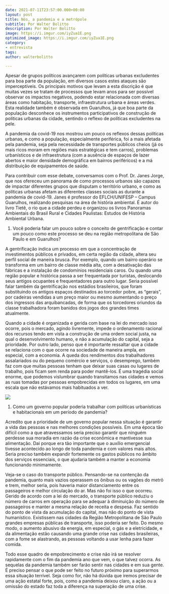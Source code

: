 ```yaml
---
date: 2021-07-11T23:57:00.000+00:00
layout: post
title: Nós, a pandemia e a metrópole
subtitle: Por Walter Bolitto
description: Por Walter Bolitto
image: https://i.imgur.com/iyZua1E.png
optimized_image: https://i.imgur.com/iyZua1E.png
category:
- entrevista
tags: 
author: walterbolitto

---
```

Apesar de grupos políticos avançarem com políticas urbanas excludentes para boa parte da população, em diversos casos estes ataques são imperceptíveis. Os principais motivos que levam a esta discrição é que muitas vezes se tratam de processos que levam anos para ser possível observar os impactos negativos, podendo estar relacionada com diversas áreas como habitação, transporte, infraestrutura urbana e áreas verdes. Esta realidade também é observada em Guarulhos, já que boa parte da população desconhece os instrumentos participativos de construção de políticas urbanas da cidade, sentindo o reflexo de políticas excludentes na pele.

A pandemia da covid-19 nos mostrou um pouco os reflexos dessas políticas urbanas, e como a população, especialmente periférica, foi a mais afetada pela pandemia, seja pela necessidade de transportes públicos cheios (já os mais ricos moram em regiões mais estratégicas e tem carros), problemas urbanísticos e de infraestrutura (com a ausência de espaços de lazer abertos e maior densidade demográfica em bairros periféricos) e a má distribuição de equipamentos de saúde.

Para contribuir com esse debate, conversamos com o Prof. Dr. Janes Jorge, que nos ofereceu um panorama de como processos urbanos são capazes de impactar diferentes grupos que disputam o território urbano, e como as políticas urbanas afetam as diferentes classes sociais as durante a pandemia de covid-19. Janes é professor do EFLCH/UNIFESP – Campus Guarulhos, realizando pesquisas na área de história ambiental. É autor do livro Tietê, o rio que a cidade perdeu e organizou os livros Panoramas Ambientais do Brasil Rural e Cidades Paulistas: Estudos de História Ambiental Urbana.

  
 

1. Você poderia falar um pouco sobre o conceito de gentrificação e contar um pouco como este processo se deu na região metropolitana de São Paulo e em Guarulhos?

  
 

A gentrificação indica um processo em que a concentração de investimentos públicos e privados, em certa região da cidade, altera seu perfil social de maneira brusca. Por exemplo, quando um bairro operário se transforma em um bairro de classe média alta, com a desativação das fábricas e a instalação de condomínios residenciais caros. Ou quando uma região popular e histórica passa a ser frequentada por turistas, deslocando seus antigos ocupantes e frequentadores para outro lugar. Seria possível falar também da gentrificação nos estádios brasileiros, que foram substituindo os antigos espaços destinados ao torcedor pobre, as “gerais”, por cadeiras vendidas a um preço maior ou mesmo aumentando o preço dos ingressos das arquibancadas, de forma que os torcedores oriundos da classe trabalhadora foram banidos dos jogos dos grandes times atualmente.

Quando a cidade é organizada e gerida com base na lei do mercado isso ocorre, pois o mercado, agindo livremente, impede o ordenamento racional dos recursos tendo em vista a construção de uma ordem social justa, na qual o desenvolvimento humano, e não a acumulação do capital, seja a prioridade. Por outro lado, penso que é importante ressaltar que a cidade se relaciona com o que ocorre na sociedade de maneira ampla, em especial, com a economia. A queda dos rendimentos dos trabalhadores assalariados ou do pequeno comércio e serviços, o desemprego, também faz com que muitas pessoas tenham que deixar suas casas ou lugares de trabalho, pois ficam sem renda para poder mantê-los. É uma tragédia social enorme, que podemos vislumbrar quando transitamos nas cidades e vemos as ruas tomadas por pessoas empobrecidas em todos os lugares, em uma escala que não estávamos mais habituados a ver.

![](https://i.imgur.com/CrIt6ak.jpg)

1. Como um governo popular poderia trabalhar com políticas urbanísticas e habitacionais em um período de pandemia?

Acredito que a prioridade de um governo popular nessa situação é garantir a vida das pessoas e nas melhores condições possíveis. Em uma época tão difícil como a que atravessamos seria preciso garantir que ninguém perdesse sua moradia em razão da crise econômica e mantivesse sua alimentação. Dai porque era tão importante que o auxílio emergencial tivesse acontecido ao longo de toda pandemia e com valores mais altos. Seria preciso também expandir fortemente os gastos públicos no âmbito dos serviços essenciais, o que ajudaria também a manter a economia funcionando minimamente.

Veja-se o caso do transporte público. Pensando-se na contenção da pandemia, quanto mais vazios operassem os ônibus ou os vagões do metrô e trem, melhor seria, pois haveria maior distanciamento entre os passageiros e melhor circulação do ar. Mas não foi isso o que ocorreu. Gerido de acordo com a lei do mercado, o transporte público reduziu o número de carros em operação para se adequar à diminuição do número de passageiros e manter a mesma relação de receita e despesa. Faz sentido do ponto de vista da acumulação do capital, mas não do ponto de vista humanístico. Existissem nas cidades da Região Metropolitana de São Paulo grandes empresas públicas de transporte, isso poderia ser feito. Do mesmo modo, o aumento abusivo da energia, em especial, o gás e a eletricidade, e da alimentação estão causando uma grande crise nas cidades brasileiras, com a fome se alastrando, as pessoas voltando a usar lenha para fazer comida.

Todo esse quadro de empobrecimento e crise não irá se resolver rapidamente com o fim da pandemia ano que vem, o que talvez ocorra. As sequelas da pandemia também ser farão sentir nas cidades e em sua gente. É preciso pensar o que pode ser feito no futuro próximo para superarmos essa situação terrível. Seja como for, não há dúvida que iremos precisar de uma ação estatal forte, pois, como a pandemia deixou claro, a ação ou a omissão do estado faz toda a diferença na superação de uma crise.